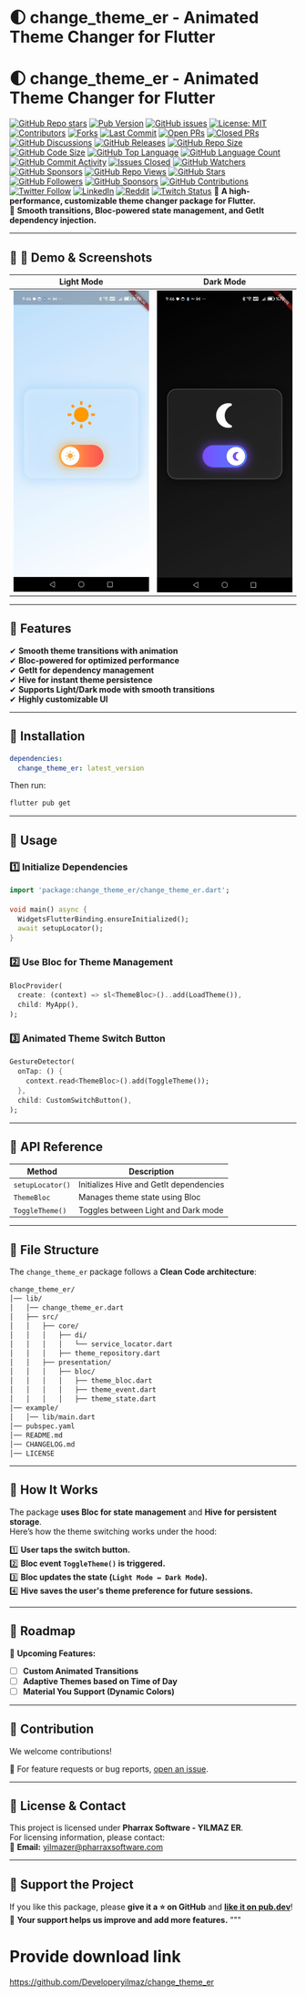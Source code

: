 # 🌓  change_theme_er - Animated Theme Changer for Flutter
# 🌓 change_theme_er - Animated Theme Changer for Flutter  
[![GitHub Repo stars](https://img.shields.io/github/stars/Developeryilmaz/change_theme_er?style=social)](https://github.com/Developeryilmaz/change_theme_er)
[![Pub Version](https://img.shields.io/pub/v/change_theme_er)](https://pub.dev/packages/change_theme_er)
[![GitHub issues](https://img.shields.io/github/issues/Developeryilmaz/change_theme_er)](https://github.com/Developeryilmaz/change_theme_er/issues)
[![License: MIT](https://img.shields.io/github/license/Developeryilmaz/change_theme_er)](LICENSE)
[![Contributors](https://img.shields.io/github/contributors/Developeryilmaz/change_theme_er)](https://github.com/Developeryilmaz/change_theme_er/graphs/contributors)
[![Forks](https://img.shields.io/github/forks/Developeryilmaz/change_theme_er)](https://github.com/Developeryilmaz/change_theme_er/network/members)
[![Last Commit](https://img.shields.io/github/last-commit/Developeryilmaz/change_theme_er)](https://github.com/Developeryilmaz/change_theme_er)
[![Open PRs](https://img.shields.io/github/issues-pr/Developeryilmaz/change_theme_er)](https://github.com/Developeryilmaz/change_theme_er/pulls)
[![Closed PRs](https://img.shields.io/github/issues-pr-closed/Developeryilmaz/change_theme_er)](https://github.com/Developeryilmaz/change_theme_er/pulls?q=is%3Apr+is%3Aclosed)
[![GitHub Discussions](https://img.shields.io/github/discussions/Developeryilmaz/change_theme_er)](https://github.com/Developeryilmaz/change_theme_er/discussions)
[![GitHub Releases](https://img.shields.io/github/v/release/Developeryilmaz/change_theme_er)](https://github.com/Developeryilmaz/change_theme_er/releases)
[![GitHub Repo Size](https://img.shields.io/github/repo-size/Developeryilmaz/change_theme_er)](https://github.com/Developeryilmaz/change_theme_er)
[![GitHub Code Size](https://img.shields.io/github/languages/code-size/Developeryilmaz/change_theme_er)](https://github.com/Developeryilmaz/change_theme_er)
[![GitHub Top Language](https://img.shields.io/github/languages/top/Developeryilmaz/change_theme_er)](https://github.com/Developeryilmaz/change_theme_er)
[![GitHub Language Count](https://img.shields.io/github/languages/count/Developeryilmaz/change_theme_er)](https://github.com/Developeryilmaz/change_theme_er)
[![GitHub Commit Activity](https://img.shields.io/github/commit-activity/m/Developeryilmaz/change_theme_er)](https://github.com/Developeryilmaz/change_theme_er)
[![Issues Closed](https://img.shields.io/github/issues-closed/Developeryilmaz/change_theme_er)](https://github.com/Developeryilmaz/change_theme_er/issues?q=is%3Aissue+is%3Aclosed)
[![GitHub Watchers](https://img.shields.io/github/watchers/Developeryilmaz/change_theme_er?style=social)](https://github.com/Developeryilmaz/change_theme_er)
[![GitHub Sponsors](https://img.shields.io/github/sponsors/Developeryilmaz)](https://github.com/sponsors/Developeryilmaz)
[![GitHub Repo Views](https://komarev.com/ghpvc/?username=Developeryilmaz&color=blue)](https://github.com/Developeryilmaz/change_theme_er)
[![GitHub Stars](https://img.shields.io/github/stars/Developeryilmaz/change_theme_er?label=Stars&style=plastic)](https://github.com/Developeryilmaz/change_theme_er/stargazers)
[![GitHub Followers](https://img.shields.io/github/followers/Developeryilmaz?style=social)](https://github.com/Developeryilmaz)
[![GitHub Sponsors](https://img.shields.io/github/sponsors/Developeryilmaz?style=plastic)](https://github.com/sponsors/Developeryilmaz)
[![GitHub Contributions](https://img.shields.io/github/contributors-anon/Developeryilmaz/change_theme_er)](https://github.com/Developeryilmaz/change_theme_er/graphs/contributors)
[![Twitter Follow](https://img.shields.io/twitter/follow/Developeryilmaz?style=social)](https://twitter.com/Developeryilmaz)
[![LinkedIn](https://img.shields.io/badge/LinkedIn-Developeryilmaz-blue?logo=linkedin)](https://www.linkedin.com/in/Developeryilmaz)
[![Reddit](https://img.shields.io/reddit/user-karma/combined/Developeryilmaz?label=Reddit)](https://www.reddit.com/user/Developeryilmaz)
[![Twitch Status](https://img.shields.io/twitch/status/Developeryilmaz?style=social)](https://www.twitch.tv/Developeryilmaz)
🚀 **A high-performance, customizable theme changer package for Flutter.**  
🌟 **Smooth transitions, Bloc-powered state management, and GetIt dependency injection.**

---

## 📌 **📸 Demo & Screenshots**
| Light Mode | Dark Mode |
|------------|----------|
| <img src="https://github.com/Developeryilmaz/change_theme_er/blob/main/doc/light.jpeg?raw=true" width="300"> |  <img src="https://github.com/Developeryilmaz/change_theme_er/blob/main/doc/dark.jpeg?raw=true" width="300"> |

<!-- 🎥 **[Watch the Demo Video](https://youtu.be/demo_video_link)** -->

---

## 🌟 **Features**
✔ **Smooth theme transitions with animation**  
✔ **Bloc-powered for optimized performance**  
✔ **GetIt for dependency management**  
✔ **Hive for instant theme persistence**  
✔ **Supports Light/Dark mode with smooth transitions**  
✔ **Highly customizable UI**  

---

## 📌 **Installation**
```yaml
dependencies:
  change_theme_er: latest_version
```
Then run:
```sh
flutter pub get
```

---

## 📌 **Usage**
### **1️⃣ Initialize Dependencies**
```dart
import 'package:change_theme_er/change_theme_er.dart';

void main() async {
  WidgetsFlutterBinding.ensureInitialized();
  await setupLocator();
}
```

### **2️⃣ Use Bloc for Theme Management**
```dart
BlocProvider(
  create: (context) => sl<ThemeBloc>()..add(LoadTheme()),
  child: MyApp(),
);
```

### **3️⃣ Animated Theme Switch Button**
```dart
GestureDetector(
  onTap: () {
    context.read<ThemeBloc>().add(ToggleTheme());
  },
  child: CustomSwitchButton(),
);
```

---

## 📌 **API Reference**
| Method | Description |
|--------|------------|
| `setupLocator()` | Initializes Hive and GetIt dependencies |
| `ThemeBloc` | Manages theme state using Bloc |
| `ToggleTheme()` | Toggles between Light and Dark mode |

---

## 📌 **File Structure**
The `change_theme_er` package follows a **Clean Code architecture**:
```
change_theme_er/
│── lib/
│   │── change_theme_er.dart
│   ├── src/
│   │   ├── core/
│   │   │   ├── di/
│   │   │   │   └── service_locator.dart
│   │   │   ├── theme_repository.dart
│   │   ├── presentation/
│   │   │   ├── bloc/
│   │   │   │   ├── theme_bloc.dart
│   │   │   │   ├── theme_event.dart
│   │   │   │   ├── theme_state.dart
│── example/
│   │── lib/main.dart
│── pubspec.yaml
│── README.md
│── CHANGELOG.md
│── LICENSE
```

---

## 📌 **How It Works**
The package **uses Bloc for state management** and **Hive for persistent storage**.  
Here’s how the theme switching works under the hood:

1️⃣ **User taps the switch button.**  
2️⃣ **Bloc event `ToggleTheme()` is triggered.**  
3️⃣ **Bloc updates the state (`Light Mode ↔ Dark Mode`).**  
4️⃣ **Hive saves the user's theme preference for future sessions.**  

---

## 📌 **Roadmap**
🎯 **Upcoming Features:**  
- [ ] **Custom Animated Transitions**  
- [ ] **Adaptive Themes based on Time of Day**  
- [ ] **Material You Support (Dynamic Colors)**  

---

## 📌 **Contribution**
We welcome contributions!  

📌 For feature requests or bug reports, [open an issue](https://github.com/Developeryilmaz/change_theme_er/issues).

---

## 📌 **License & Contact**
This project is licensed under **Pharrax Software - YILMAZ ER**.  
For licensing information, please contact:  
📩 **Email:** [yilmazer@pharraxsoftware.com](mailto:yilmazer@pharraxsoftware.com)  

---

## 📌 **Support the Project**
If you like this package, please **give it a ⭐ on GitHub** and **[like it on pub.dev](https://pub.dev/packages/change_theme_er)**!  
🚀 **Your support helps us improve and add more features.**
"""


# Provide download link
https://github.com/Developeryilmaz/change_theme_er
